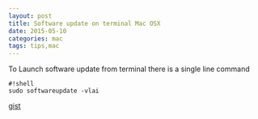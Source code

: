 ```yaml
---
layout: post
title: Software update on terminal Mac OSX
date: 2015-05-10
categories: mac
tags: tips,mac
---
```



To Launch software update from terminal there is a single line command

    #!shell
    sudo softwareupdate -vlai

[gist](https://gist.github.com/uelei/fda2ff1c7d74fd14d4c9)

